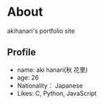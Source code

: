 # About
akihanari's portfolio site

## Profile
- name: aki hanari(秋 花里)
- age: 26
- Nationality： Japanese
- Likes: C, Python, JavaScript
